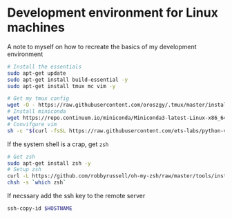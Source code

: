 # Development environment for Linux machines

A note to myself on how to recreate the basics of my development environment

``` bash
# Install the essentials
sudo apt-get update
sudo apt-get install build-essential -y
sudo apt-get install tmux mc vim -y

# Get my tmux config
wget -O - https://raw.githubusercontent.com/oroszgy/.tmux/master/install.sh | sh
# Install miniconda
wget https://repo.continuum.io/miniconda/Miniconda3-latest-Linux-x86_64.sh && bash ./Miniconda3-latest-Linux-x86_64.sh && rm -rf ./Miniconda3-latest-Linux-x86_64.sh
# Convifgure vim
sh -c "$(curl -fsSL https://raw.githubusercontent.com/ets-labs/python-vimrc/master/setup.sh)"
```

If the system shell is a crap, get `zsh`

``` bash
# Get zsh
sudo apt-get install zsh -y
# Setup zsh
curl -L https://github.com/robbyrussell/oh-my-zsh/raw/master/tools/install.sh | sh
chsh -s `which zsh`
```

If necssary add the ssh key to the remote server

``` bash
ssh-copy-id $HOSTNAME
```
